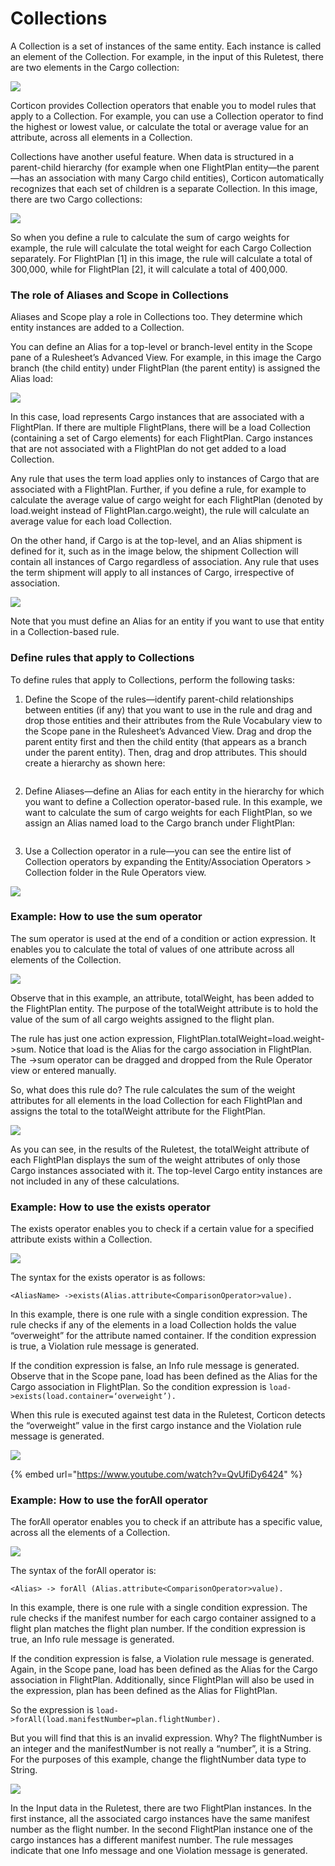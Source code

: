 # Collections

A Collection is a set of instances of the same entity. Each instance is called an element of the Collection. For example, in the input of this Ruletest, there are two elements in the Cargo collection:

![](<../../../.gitbook/assets/image (114).png>)

Corticon provides Collection operators that enable you to model rules that apply to a Collection. For example, you can use a Collection operator to find the highest or lowest value, or calculate the total or average value for an attribute, across all elements in a Collection.&#x20;

Collections have another useful feature. When data is structured in a parent-child hierarchy (for example when one FlightPlan entity—the parent—has an association with many Cargo child entities), Corticon automatically recognizes that each set of children is a separate Collection. In this image, there are two Cargo collections:

![](<../../../.gitbook/assets/image (107).png>)

So when you define a rule to calculate the sum of cargo weights for example, the rule will calculate the total weight for each Cargo Collection separately. For FlightPlan \[1] in this image, the rule will calculate a total of 300,000, while for FlightPlan \[2], it will calculate a total of 400,000.

### The role of Aliases and Scope in Collections

Aliases and Scope play a role in Collections too. They determine which entity instances are added to a Collection.&#x20;

You can define an Alias for a top-level or branch-level entity in the Scope pane of a Rulesheet’s Advanced View. For example, in this image the Cargo branch (the child entity) under FlightPlan (the parent entity) is assigned the Alias load:

![](<../../../.gitbook/assets/image (29).png>)

In this case, load represents Cargo instances that are associated with a FlightPlan. If there are multiple FlightPlans, there will be a load Collection (containing a set of Cargo elements) for each FlightPlan. Cargo instances that are not associated with a FlightPlan do not get added to a load Collection.&#x20;

Any rule that uses the term load applies only to instances of Cargo that are associated with a FlightPlan. Further, if you define a rule, for example to calculate the average value of cargo weight for each FlightPlan (denoted by load.weight instead of FlightPlan.cargo.weight), the rule will calculate an average value for each load Collection.&#x20;

On the other hand, if Cargo is at the top-level, and an Alias shipment is defined for it, such as in the image below, the shipment Collection will contain all instances of Cargo regardless of association. Any rule that uses the term shipment will apply to all instances of Cargo, irrespective of association.

![](<../../../.gitbook/assets/image (37).png>)

Note that you must define an Alias for an entity if you want to use that entity in a Collection-based rule.

### Define rules that apply to Collections

To define rules that apply to Collections, perform the following tasks:&#x20;

1.  &#x20;Define the Scope of the rules—identify parent-child relationships between entities (if any) that you want to use in the rule and drag and drop those entities and their attributes from the Rule Vocabulary view to the Scope pane in the Rulesheet’s Advanced View. Drag and drop the parent entity first and then the child entity (that appears as a branch under the parent entity). Then, drag and drop attributes. This should create a hierarchy as shown here:&#x20;

    <img src="../../../.gitbook/assets/image (119).png" alt="" data-size="original">
2.  Define Aliases—define an Alias for each entity in the hierarchy for which you want to define a Collection operator-based rule. In this example, we want to calculate the sum of cargo weights for each FlightPlan, so we assign an Alias named load to the Cargo branch under FlightPlan:

    <img src="../../../.gitbook/assets/image (89).png" alt="" data-size="original">
3. Use a Collection operator in a rule—you can see the entire list of Collection operators by expanding the Entity/Association Operators > Collection folder in the Rule Operators view.&#x20;

![](<../../../.gitbook/assets/image (49).png>)

### Example: How to use the sum operator

The sum operator is used at the end of a condition or action expression. It enables you to calculate the total of values of one attribute across all elements of the Collection.

![](<../../../.gitbook/assets/image (124).png>)

Observe that in this example, an attribute, totalWeight, has been added to the FlightPlan entity. The purpose of the totalWeight attribute is to hold the value of the sum of all cargo weights assigned to the flight plan.

The rule has just one action expression, FlightPlan.totalWeight=load.weight->sum. Notice that load is the Alias for the cargo association in FlightPlan. The ->sum operator can be dragged and dropped from the Rule Operator view or entered manually.&#x20;

So, what does this rule do? The rule calculates the sum of the weight attributes for all elements in the load Collection for each FlightPlan and assigns the total to the totalWeight attribute for the FlightPlan.&#x20;

![](<../../../.gitbook/assets/image (72).png>)

As you can see, in the results of the Ruletest, the totalWeight attribute of each FlightPlan displays the sum of the weight attributes of only those Cargo instances associated with it. The top-level Cargo entity instances are not included in any of these calculations.

### Example: How to use the exists operator

The exists operator enables you to check if a certain value for a specified attribute exists within a Collection.

![](<../../../.gitbook/assets/image (110).png>)

The syntax for the exists operator is as follows:

```
<AliasName> ->exists(Alias.attribute<ComparisonOperator>value).
```

In this example, there is one rule with a single condition expression. The rule checks if any of the elements in a load Collection holds the value “overweight” for the attribute named container. If the condition expression is true, a Violation rule message is generated.&#x20;

If the condition expression is false, an Info rule message is generated. Observe that in the Scope pane, load has been defined as the Alias for the Cargo association in FlightPlan. So the condition expression is `load->exists(load.container=‘overweight’).`

When this rule is executed against test data in the Ruletest, Corticon detects the “overweight” value in the first cargo instance and the Violation rule message is generated.

![](<../../../.gitbook/assets/image (84).png>)

{% embed url="https://www.youtube.com/watch?v=QvUfiDy6424" %}

### Example: How to use the forAll operator

The forAll operator enables you to check if an attribute has a specific value, across all the elements of a Collection.

![](<../../../.gitbook/assets/image (34).png>)

The syntax of the forAll operator is:

```
<Alias> -> forAll (Alias.attribute<ComparisonOperator>value).

```

In this example, there is one rule with a single condition expression. The rule checks if the manifest number for each cargo container assigned to a flight plan matches the flight plan number. If the condition expression is true, an Info rule message is generated.

If the condition expression is false, a Violation rule message is generated. Again, in the Scope pane, load has been defined as the Alias for the Cargo association in FlightPlan. Additionally, since FlightPlan will also be used in the expression, plan has been defined as the Alias for FlightPlan.&#x20;

So the expression is `load->forAll(load.manifestNumber=plan.flightNumber).`&#x20;

But you will find that this is an invalid expression. Why? The flightNumber is an integer and the manifestNumber is not really a “number”, it is a String. For the purposes of this example, change the flightNumber data type to String.

![](<../../../.gitbook/assets/image (28).png>)

In the Input data in the Ruletest, there are two FlightPlan instances. In the first instance, all the associated cargo instances have the same manifest number as the flight number. In the second FlightPlan instance one of the cargo instances has a different manifest number. The rule messages indicate that one Info message and one Violation message is generated.
